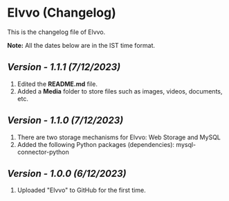 # Elvvo (Changelog)

This is the changelog file of Elvvo.

**Note:** All the dates below are in the IST time format.

## <i>Version - 1.1.1 (7/12/2023)</i>

1. Edited the **README.md** file.
2. Added a **Media** folder to store files such as images, videos, documents, etc.

## <i>Version - 1.1.0 (7/12/2023)</i>

1. There are two storage mechanisms for Elvvo: Web Storage and MySQL
2. Added the following Python packages (dependencies): mysql-connector-python

## <i>Version - 1.0.0 (6/12/2023)</i>

1. Uploaded "Elvvo" to GitHub for the first time.